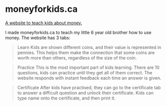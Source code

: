 # moneyforkids.ca
<a href="http://moneyforkids.ca/">A website to teach kids about money. </a>

I made moneyforkids.ca to teach my little 6 year old brother how to use money. The website has 3 tabs:
> Learn
Kids are shown different coins, and their value is represented in pennies. This helps them make the connection that some coins are worth more than others, regardless of the size of the coin.

> Practice
This is the most important part of kids learning. There are 10 questions, kids can practice until they get all of them correct. The website responds with instant feedback each time an answer is given.

>Certificate
After kids have practised, they can go to the certificate tab to answer a difficult question and unlock their certificate. Kids can type name onto the certificate, and then print it.
